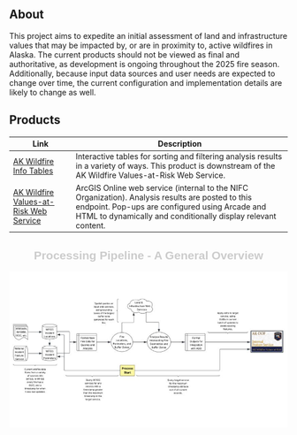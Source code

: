 ## About
This project aims to expedite an initial assessment of land and infrastructure values that may be impacted by, or are in proximity to, active wildfires in Alaska. The current products should not be viewed as final and authoritative, as development is ongoing throughout the 2025 fire season. Additionally, because input data sources and user needs are expected to change over time, the current configuration and implementation details are likely to change as well.

## Products
| Link | Description |
|---------|-------------|
| [AK Wildfire Info Tables](https://con-j-e.github.io/ak-wildfire-values-at-risk/index.html) | Interactive tables for sorting and filtering analysis results in a variety of ways. This product is downstream of the AK Wildfire Values-at-Risk Web Service. |
| [AK Wildfire Values-at-Risk Web Service](https://nifc.maps.arcgis.com/home/item.html?id=107d1dd543a341a8b1764fe97738cfa7) | ArcGIS Online web service (internal to the NIFC Organization). Analysis results are posted to this endpoint. Pop-ups are configured using Arcade and HTML to dynamically and conditionally display relevant content. |

<h2 align="center" style="font-family:Arial; color:#cccccc;">Processing Pipeline - A General Overview</h2>
<p align="center">
  <img src="docs/repo_readme_graphic.JPG" alt="Centered Image">
</p>
